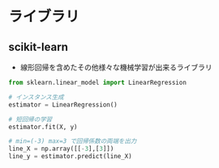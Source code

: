 # ライブラリ
## scikit-learn
- 線形回帰を含めたその他様々な機械学習が出来るライブラリ
```python
from sklearn.linear_model import LinearRegression

# インスタンス生成
estimator = LinearRegression()

# 短回帰の学習
estimator.fit(X, y)

# min=(-3) max=3 で回帰係数の両端を出力
line_X = np.array([[-3],[3]])
line_y = estimator.predict(line_X)
```